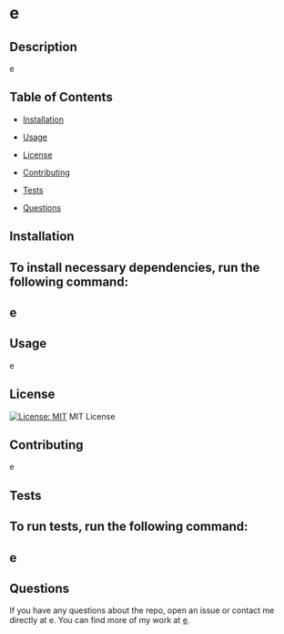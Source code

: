 # e

## Description
e

## Table of Contents 

* [Installation](#installation)

* [Usage](#usage)

* [License](#license)

* [Contributing](#contributing)

* [Tests](#tests)

* [Questions](#questions)

## Installation

To install necessary dependencies, run the following command:
---
e
---

## Usage
e

## License

[![License: MIT](https://img.shields.io/badge/License-MIT-yellow.svg)](https://opensource.org/licenses/MIT) MIT License

## Contributing
e

## Tests
To run tests, run the following command:
---
e
---

## Questions

If you have any questions about the repo, open an issue or contact me directly at e. 
You can find more of my work at [e](https://github.com/e/).


